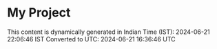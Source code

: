 # My Project

This content is dynamically generated in Indian Time (IST): 2024-06-21 22:06:46 IST
Converted to UTC: 2024-06-21 16:36:46 UTC
